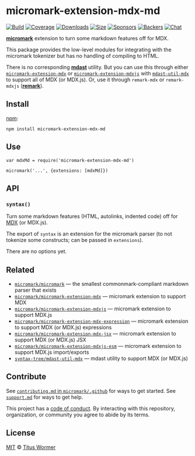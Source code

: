 micromark-extension-mdx-md
==========================

[![Build](https://github.com/micromark/micromark-extension-mdx-md/workflows/main/badge.svg)](https://github.com/micromark/micromark-extension-mdx-md/actions) [![Coverage](https://img.shields.io/codecov/c/github/micromark/micromark-extension-mdx-md.svg)](https://codecov.io/github/micromark/micromark-extension-mdx-md) [![Downloads](https://img.shields.io/npm/dm/micromark-extension-mdx-md.svg)](https://www.npmjs.com/package/micromark-extension-mdx-md) [![Size](https://img.shields.io/bundlephobia/minzip/micromark-extension-mdx-md.svg)](https://bundlephobia.com/result?p=micromark-extension-mdx-md) [![Sponsors](https://opencollective.com/unified/sponsors/badge.svg)](https://opencollective.com/unified) [![Backers](https://opencollective.com/unified/backers/badge.svg)](https://opencollective.com/unified) [![Chat](https://img.shields.io/badge/chat-discussions-success.svg)](https://github.com/micromark/micromark/discussions)

**[micromark](https://github.com/micromark/micromark)** extension to turn some markdown features off for MDX.

This package provides the low-level modules for integrating with the micromark tokenizer but has no handling of compiling to HTML.

There is no corresponding **[mdast](https://github.com/syntax-tree/mdast)** utility. But you can use this through either [`micromark-extension-mdx`](https://github.com/micromark/micromark-extension-mdx) or [`micromark-extension-mdxjs`](https://github.com/micromark/micromark-extension-mdxjs) with [`mdast-util-mdx`](https://github.com/syntax-tree/mdast-util-mdx) to support all of MDX (or MDX.js). Or, use it through `remark-mdx` or `remark-mdxjs` (**[remark](https://github.com/remarkjs/remark)**).

Install
-------

[npm](https://docs.npmjs.com/cli/install):

    npm install micromark-extension-mdx-md

Use
---

    var mdxMd = require('micromark-extension-mdx-md')

    micromark('...', {extensions: [mdxMd]})

API
---

### `syntax()`

Turn some markdown features (HTML, autolinks, indented code) off for [MDX](https://github.com/mdx-js/mdx) (or MDX.js).

The export of `syntax` is an extension for the micromark parser (to not tokenize some constructs; can be passed in `extensions`).

There are no options yet.

Related
-------

-   [`micromark/micromark`](https://github.com/micromark/micromark) — the smallest commonmark-compliant markdown parser that exists
-   [`micromark/micromark-extension-mdx`](https://github.com/micromark/micromark-extension-mdx) — micromark extension to support MDX
-   [`micromark/micromark-extension-mdxjs`](https://github.com/micromark/micromark-extension-mdxjs) — micromark extension to support MDX.js
-   [`micromark/micromark-extension-mdx-expression`](https://github.com/micromark/micromark-extension-mdx-expression) — micromark extension to support MDX (or MDX.js) expressions
-   [`micromark/micromark-extension-mdx-jsx`](https://github.com/micromark/micromark-extension-mdx-jsx) — micromark extension to support MDX (or MDX.js) JSX
-   [`micromark/micromark-extension-mdxjs-esm`](https://github.com/micromark/micromark-extension-mdxjs-esm) — micromark extension to support MDX.js import/exports
-   [`syntax-tree/mdast-util-mdx`](https://github.com/syntax-tree/mdast-util-mdx) — mdast utility to support MDX (or MDX.js)

Contribute
----------

See [`contributing.md` in `micromark/.github`](https://github.com/micromark/.github/blob/HEAD/contributing.md) for ways to get started. See [`support.md`](https://github.com/micromark/.github/blob/HEAD/support.md) for ways to get help.

This project has a [code of conduct](https://github.com/micromark/.github/blob/HEAD/code-of-conduct.md). By interacting with this repository, organization, or community you agree to abide by its terms.

License
-------

[MIT](license) © [Titus Wormer](https://wooorm.com)
